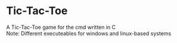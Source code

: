 # Tic-Tac-Toe
A Tic-Tac-Toe game for the cmd written in C <br>
Note: Different executeables for windows and linux-based systems
